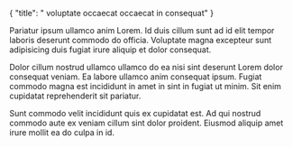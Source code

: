 {
  "title": " voluptate occaecat occaecat in consequat"
}

Pariatur ipsum ullamco anim Lorem. Id duis cillum sunt ad id elit tempor laboris deserunt commodo do officia. Voluptate magna excepteur sunt adipisicing duis fugiat irure aliquip et dolor consequat.

Dolor cillum nostrud ullamco ullamco do ea nisi sint deserunt Lorem dolor consequat veniam. Ea labore ullamco anim consequat ipsum. Fugiat commodo magna est incididunt in amet in sint in fugiat ut minim. Sit enim cupidatat reprehenderit sit pariatur.

Sunt commodo velit incididunt quis ex cupidatat est. Ad qui nostrud commodo aute ex veniam cillum sint dolor proident. Eiusmod aliquip amet irure mollit ea do culpa in id.